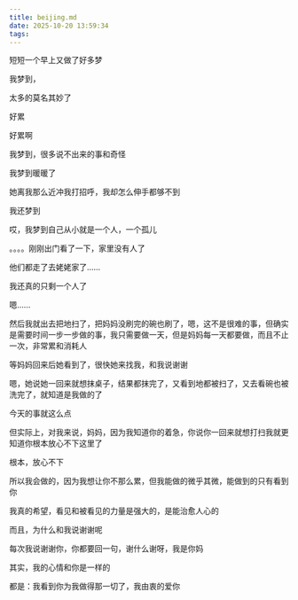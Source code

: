 ```yaml
---
title: beijing.md
date: 2025-10-20 13:59:34
tags:
---
```


短短一个早上又做了好多梦

我梦到，

太多的莫名其妙了

好累

好累啊

我梦到，很多说不出来的事和奇怪

我梦到暖暖了

她离我那么近冲我打招呼，我却怎么伸手都够不到

我还梦到

哎，我梦到自己从小就是一个人，一个孤儿

。。。。刚刚出门看了一下，家里没有人了

他们都走了去姥姥家了……

我还真的只剩一个人了

嗯……

然后我就出去把地扫了，把妈妈没刷完的碗也刷了，嗯，这不是很难的事，但确实是需要时间一步一步做的事，我只需要做一天，但是妈妈每一天都要做，而且不止一次，非常累和消耗人

等妈妈回来后她看到了，很快她来找我，和我说谢谢

嗯，她说她一回来就想抹桌子，结果都抹完了，又看到地都被扫了，又去看碗也被洗完了，就知道是我做的了

今天的事就这么点

但实际上，对我来说，妈妈，因为我知道你的着急，你说你一回来就想打扫我就更知道你根本放心不下这里了

根本，放心不下

所以我会做的，因为我想让你不那么累，但我能做的微乎其微，能做到的只有看到你

我真的希望，看见和被看见的力量是强大的，是能治愈人心的

而且，为什么和我说谢谢呢

每次我说谢谢你，你都要回一句，谢什么谢呀，我是你妈

其实，我的心情和你是一样的

都是：我看到你为我做得那一切了，我由衷的爱你
